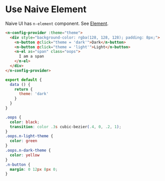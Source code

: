 # Use Naive Element
Naive UI has `n-element` component. See [Element](n-element).
```html
<n-config-provider :theme="theme">
  <div style="background-color: rgba(128, 128, 128); padding: 8px;">
    <n-button @click="theme = 'dark'">Dark</n-button>
    <n-button @click="theme = 'light'">Light</n-button>
    <n-el as="span" class="oops">
      I am a span
    </n-el>
  </div>
</n-config-provider>
```
```js
export default {
  data () {
    return {
      theme: 'dark'
    }
  }
}
```
```css
.oops {
  color: black;
  transition: color .3s cubic-bezier(.4, 0, .2, 1);
}
.oops.n-light-theme {
  color: green
}
.oops.n-dark-theme {
  color: yellow
}
.n-button {
  margin: 0 12px 8px 0;
}
```